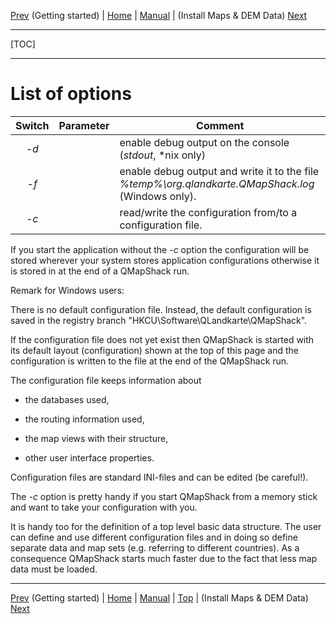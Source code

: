 [Prev](DocGettingStarted) (Getting started) | [Home](Home) | [Manual](DocMain) | (Install Maps & DEM Data) [Next](DocInstallMapDem)
- - -
[TOC]
- - -

# List of options

| Switch | Parameter  | Comment                                        |
|:------:|:----------:|------------------------------------------------|
|*-d*    |            | enable debug output on the console (*stdout*, *nix only) |
|*-f*    |            | enable debug output and write it to the file *%temp%\org.qlandkarte.QMapShack.log* (Windows only). |
|*-c*    |*<filename>*| read/write the configuration from/to a configuration file.|

If you start the application without the *-c* option the configuration will be stored wherever your system stores application configurations otherwise it is stored in *<filename>* at the end of a QMapShack run.

Remark for Windows users:

There is no default configuration file. Instead, the default configuration is saved in the registry branch
"HKCU\Software\QLandkarte\QMapShack".

If the configuration file does not yet exist then QMapShack is started with its default layout (configuration) shown at the top of this page and the configuration is written to the file at the end of the QMapShack run.

The configuration file keeps information about

* the databases used,

* the routing information used,

* the map views with their structure,

* other user interface properties.

Configuration files are standard INI-files and can be edited (be careful!).

The *-c* option is pretty handy if you start QMapShack from a memory stick and want to take your
configuration with you.

It is handy too for the definition of a top level basic data structure. The user can define and use different configuration files and in doing so define separate data and map sets (e.g. referring to different countries).
As a consequence QMapShack starts much faster due to the fact that less map data must be loaded.

- - -
[Prev](DocGettingStarted) (Getting started) | [Home](Home) | [Manual](DocMain) | [Top](#) | (Install Maps & DEM Data) [Next](DocInstallMapDem)
